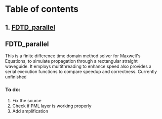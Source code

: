 # Table of contents
## 1. [FDTD_parallel](#FDTD_parallel)


## FDTD_parallel <a name = "FDTD_parallel"></a>
This is a finite difference time domain method solver for Maxwell's Equations, to simulate propagation through a
rectangular straight waveguide. It employs multithreading to enhance speed also provides a serial execution functions
to compare speedup and correctness.
Currently unfinished

### To do:
1. Fix the source
2. Check if PML layer is working properly
3. Add amplification

